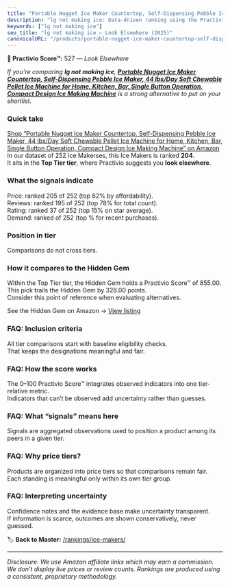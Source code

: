 ```yaml
---
title: "Portable Nugget Ice Maker Countertop, Self-Dispensing Pebble Ice Maker, 44 lbs/Day Soft Chewable Pellet Ice Machine for Home, Kitchen, Bar, Single Button Operation, Compact Design Ice Making Machine"
description: "lg not making ice: Data-driven ranking using the Practivio Score™. Positioned by quality, value, demand, findability, momentum."
keywords: ["lg not making ice"]
seo_title: "lg not making ice — Look Elsewhere (2025)"
canonicalURL: "/products/portable-nugget-ice-maker-countertop-self-dispensing-pebble-ice-maker-44-lbsday-soft-chewable-pellet-ice-machine-for-home-kitchen-bar-single-button-operation-compact-design-ice-making-machine-B0FFH3258X/"
---
```


**🚫 Practivio Score™:** 527 — _Look Elsewhere_


*If you're comparing **lg not making ice**, **[Portable Nugget Ice Maker Countertop, Self-Dispensing Pebble Ice Maker, 44 lbs/Day Soft Chewable Pellet Ice Machine for Home, Kitchen, Bar, Single Button Operation, Compact Design Ice Making Machine](https://www.amazon.com/dp/B0FFH3258X?tag=practivio-20)** is a strong alternative to put on your shortlist.*
### Quick take
[Shop “Portable Nugget Ice Maker Countertop, Self-Dispensing Pebble Ice Maker, 44 lbs/Day Soft Chewable Pellet Ice Machine for Home, Kitchen, Bar, Single Button Operation, Compact Design Ice Making Machine” on Amazon](https://www.amazon.com/dp/B0FFH3258X?tag=practivio-20)
In our dataset of 252 Ice Makerses, this Ice Makers is ranked **204**.  
It sits in the **Top Tier tier**, where Practivio suggests you **look elsewhere**.

### What the signals indicate
Price: ranked 205 of 252 (top 82% by affordability).  
Reviews: ranked 195 of 252 (top 78% for total count).  
Rating: ranked 37 of 252 (top 15% on star average).  
Demand: ranked  of 252 (top % for recent purchases).

### Position in tier
Comparisons do not cross tiers.

### How it compares to the Hidden Gem
Within the Top Tier tier, the Hidden Gem holds a Practivio Score™ of 855.00.  
This pick trails the Hidden Gem by 328.00 points.  
Consider this point of reference when evaluating alternatives.  

See the Hidden Gem on Amazon → [View listing](https://www.amazon.com/dp/B0964BF4N7?tag=practivio-20)

### FAQ: Inclusion criteria
All tier comparisons start with baseline eligibility checks.  
That keeps the designations meaningful and fair.

### FAQ: How the score works
The 0–100 Practivio Score™ integrates observed indicators into one tier-relative metric.  
Indicators that can’t be observed add uncertainty rather than guesses.

### FAQ: What “signals” means here
Signals are aggregated observations used to position a product among its peers in a given tier.

### FAQ: Why price tiers?
Products are organized into price tiers so that comparisons remain fair.  
Each standing is meaningful only within its own tier group.

### FAQ: Interpreting uncertainty
Confidence notes and the evidence base make uncertainty transparent.  
If information is scarce, outcomes are shown conservatively, never guessed.


🏷️ **Back to Master:** [/rankings/ice-makers/](/rankings/ice-makers/)

---
_Disclosure: We use Amazon affiliate links which may earn a commission. We don’t display live prices or review counts. Rankings are produced using a consistent, proprietary methodology._

